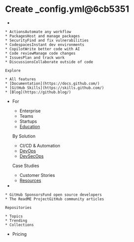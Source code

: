 # Create \_config.yml@6cb5351

*

    * ActionsAutomate any workflow
    * PackagesHost and manage packages
    * SecurityFind and fix vulnerabilities
    * CodespacesInstant dev environments
    * CopilotWrite better code with AI
    * Code reviewManage code changes
    * IssuesPlan and track work
    * DiscussionsCollaborate outside of code

    Explore

    * All features
    * [Documentation](https://docs.github.com/)
    * [GitHub Skills](https://skills.github.com/)
    * [Blog](https://github.blog/)
*   For

    * Enterprise
    * Teams
    * Startups
    * [Education](https://education.github.com/)

    By Solution

    * CI/CD & Automation
    * [DevOps](https://resources.github.com/devops/)
    * [DevSecOps](https://resources.github.com/devops/fundamentals/devsecops/)

    Case Studies

    * Customer Stories
    * [Resources](https://resources.github.com/)
*

    * GitHub SponsorsFund open source developers
    * The ReadME ProjectGitHub community articles

    Repositories

    * Topics
    * Trending
    * Collections
* Pricing
